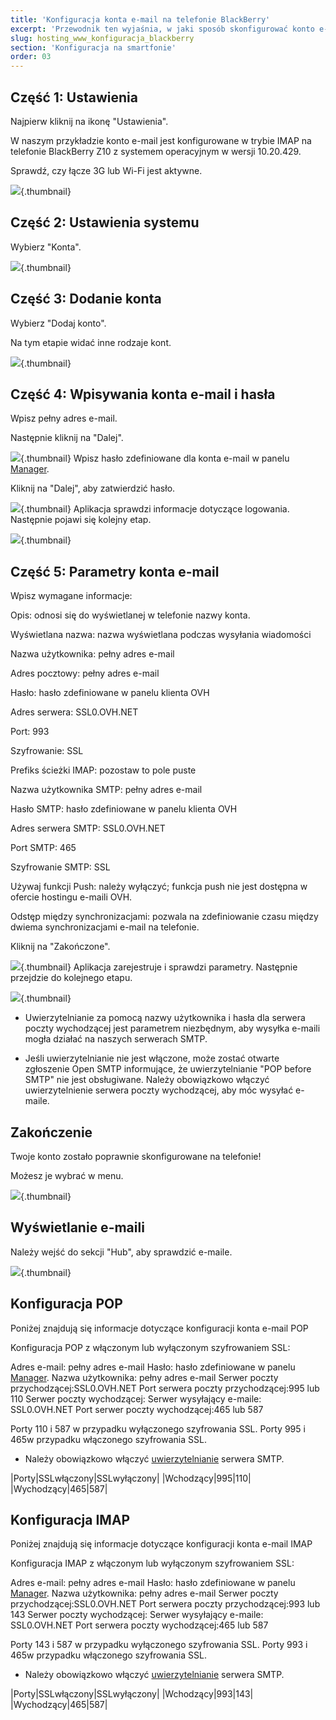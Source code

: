 ```yaml
---
title: 'Konfiguracja konta e-mail na telefonie BlackBerry'
excerpt: 'Przewodnik ten wyjaśnia, w jaki sposób skonfigurować konto e-mail w BlackBerry.'
slug: hosting_www_konfiguracja_blackberry
section: 'Konfiguracja na smartfonie'
order: 03
---
```


## Część 1: Ustawienia
Najpierw kliknij na ikonę "Ustawienia".

W naszym przykładzie konto e-mail jest konfigurowane w trybie IMAP na telefonie BlackBerry Z10 z systemem operacyjnym w wersji 10.20.429.

Sprawdź, czy łącze 3G lub Wi-Fi jest aktywne.

![](images/img_1747.jpg){.thumbnail}


## Część 2: Ustawienia systemu
Wybierz "Konta".

![](images/img_1748.jpg){.thumbnail}


## Część 3: Dodanie konta
Wybierz "Dodaj konto".

Na tym etapie widać inne rodzaje kont.

![](images/img_1749.jpg){.thumbnail}


## Część 4: Wpisywania konta e-mail i hasła
Wpisz pełny adres e-mail.

Następnie kliknij na "Dalej".

![](images/img_1750.jpg){.thumbnail}
Wpisz hasło zdefiniowane dla konta e-mail w panelu [Manager](https://www.ovh.com/auth/?action=gotomanager&from=https://www.ovh.pl/&ovhSubsidiary=pl).

Kliknij na "Dalej", aby zatwierdzić hasło.

![](images/img_1751.jpg){.thumbnail}
Aplikacja sprawdzi informacje dotyczące logowania. Następnie pojawi się kolejny etap.

![](images/img_1752.jpg){.thumbnail}


## Część 5: Parametry konta e-mail
Wpisz wymagane informacje:

Opis: odnosi się do wyświetlanej w telefonie nazwy konta.

Wyświetlana nazwa: nazwa wyświetlana podczas wysyłania wiadomości

Nazwa użytkownika: pełny adres e-mail

Adres pocztowy: pełny adres e-mail

Hasło: hasło zdefiniowane w panelu klienta OVH

Adres serwera: SSL0.OVH.NET

Port: 993

Szyfrowanie: SSL

Prefiks ścieżki IMAP: pozostaw to pole puste

Nazwa użytkownika SMTP: pełny adres e-mail

Hasło SMTP: hasło zdefiniowane w panelu klienta OVH

Adres serwera SMTP: SSL0.OVH.NET

Port SMTP: 465

Szyfrowanie SMTP: SSL

Używaj funkcji Push: należy wyłączyć; funkcja push nie jest dostępna w ofercie hostingu e-maili OVH.

Odstęp między synchronizacjami: pozwala na zdefiniowanie czasu między dwiema synchronizacjami e-mail na telefonie.

Kliknij na "Zakończone".

![](images/img_1753.jpg){.thumbnail}
Aplikacja zarejestruje i sprawdzi parametry. Następnie przejdzie do kolejnego etapu.

![](images/img_1754.jpg){.thumbnail}

- Uwierzytelnianie za pomocą nazwy użytkownika i hasła dla serwera poczty wychodzącej jest parametrem niezbędnym, aby wysyłka e-maili mogła działać na naszych serwerach SMTP. 

- Jeśli uwierzytelnianie nie jest włączone, może zostać otwarte zgłoszenie Open SMTP informujące, że uwierzytelnianie "POP before SMTP" nie jest obsługiwane. Należy obowiązkowo włączyć uwierzytelnienie serwera poczty wychodzącej, aby móc wysyłać e-maile.




## Zakończenie
Twoje konto zostało poprawnie skonfigurowane na telefonie!

Możesz je wybrać w menu.

![](images/img_1755.jpg){.thumbnail}

## Wyświetlanie e-maili
Należy wejść do sekcji "Hub", aby sprawdzić e-maile.

![](images/img_1756.jpg){.thumbnail}


## Konfiguracja POP
Poniżej znajdują się informacje dotyczące konfiguracji konta e-mail POP

Konfiguracja POP z włączonym lub wyłączonym szyfrowaniem SSL:

Adres e-mail: pełny adres e-mail
Hasło: hasło zdefiniowane w panelu [ Manager](https://www.ovh.com/auth/?action=gotomanager&from=https://www.ovh.pl/&ovhSubsidiary=pl).
Nazwa użytkownika: pełny adres e-mail
Serwer poczty przychodzącej:SSL0.OVH.NET
Port serwera poczty przychodzącej:995 lub 110
Serwer poczty wychodzącej: Serwer wysyłający e-maile: SSL0.OVH.NET
Port serwer poczty wychodzącej:465 lub 587

Porty 110 i 587 w przypadku wyłączonego szyfrowania SSL.
Porty 995 i 465w przypadku włączonego szyfrowania SSL.


- Należy obowiązkowo włączyć [uwierzytelnianie](#configuration_du_compte_e-mail_mutualise_sous_blackberry_partie_5_parametres_du_compte_e-mail) serwera SMTP.


|Porty|SSLwłączony|SSLwyłączony|
|Wchodzący|995|110|
|Wychodzący|465|587|




## Konfiguracja IMAP
Poniżej znajdują się informacje dotyczące konfiguracji konta e-mail IMAP

Konfiguracja IMAP z włączonym lub wyłączonym szyfrowaniem SSL:

Adres e-mail: pełny adres e-mail
Hasło: hasło zdefiniowane w panelu [ Manager](https://www.ovh.com/auth/?action=gotomanager&from=https://www.ovh.pl/&ovhSubsidiary=pl).
Nazwa użytkownika: pełny adres e-mail
Serwer poczty przychodzącej:SSL0.OVH.NET
Port serwera poczty przychodzącej:993 lub 143
Serwer poczty wychodzącej: Serwer wysyłający e-maile: SSL0.OVH.NET
Port serwera poczty wychodzącej:465 lub 587

Porty 143 i 587 w przypadku wyłączonego szyfrowania SSL.
Porty 993 i 465w przypadku włączonego szyfrowania SSL.


- Należy obowiązkowo włączyć [uwierzytelnianie](#configuration_du_compte_e-mail_mutualise_sous_blackberry_partie_5_parametres_du_compte_e-mail) serwera SMTP.


|Porty|SSLwłączony|SSLwyłączony|
|Wchodzący|993|143|
|Wychodzący|465|587|



